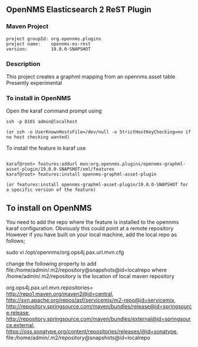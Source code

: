 ## OpenNMS Elasticsearch 2 ReST Plugin

### Maven Project
~~~~
project groupId: org.opennms.plugins
project name:    opennms-es-rest
version:         19.0.0-SNAPSHOT
~~~~

### Description

This project creates a graphml mapping from an opennms asset table
Presently experimental

### To install in OpenNMS 

Open the karaf command prompt using
~~~~
ssh -p 8101 admin@localhost

(or ssh -o UserKnownHostsFile=/dev/null -o StrictHostKeyChecking=no if no host checking wanted)
~~~~

To install the feature in karaf use

~~~~

karaf@root> features:addurl mvn:org.opennms.plugins/opennms-graphml-asset-plugin/19.0.0-SNAPSHOT/xml/features
karaf@root> features:install opennms-graphml-asset-plugin

(or features:install opennms-graphml-asset-plugin/19.0.0-SNAPSHOT for a specific version of the feature)
~~~~

To install on OpenNMS
---------------------
You need to add the repo where the feature is installed to the opennms karaf configuration.
Obviously this could point at a remote repository
However if you have built on your local machine, add the local repo as follows;

sudo vi /opt/opennms/org.ops4j.pax.url.mvn.cfg

change the following property to add file:/home/admin/.m2/repository@snapshots@id=localrepo 
where /home/admin/.m2/repository is the location of local maven repository

org.ops4j.pax.url.mvn.repositories= \
    http://repo1.maven.org/maven2@id=central, \
    http://svn.apache.org/repos/asf/servicemix/m2-repo@id=servicemix, \
    http://repository.springsource.com/maven/bundles/release@id=springsource.release, \
    http://repository.springsource.com/maven/bundles/external@id=springsource.external, \
    https://oss.sonatype.org/content/repositories/releases/@id=sonatype, \
    file:/home/admin/.m2/repository@snapshots@id=localrepo

